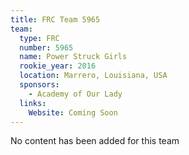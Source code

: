 ```yaml
---
title: FRC Team 5965
team:
  type: FRC
  number: 5965
  name: Power Struck Girls
  rookie_year: 2016
  location: Marrero, Louisiana, USA
  sponsors:
    - Academy of Our Lady
  links:
    Website: Coming Soon
---
```

No content has been added for this team